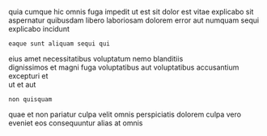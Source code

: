 <!--
title: Decentralized tertiary alliance
author: Meaghan
date: 2014-05-19-0124
link: 2014-05-19-0124-decentralized-tertiary-alliance
tags: [PHP,PNG,FOSS,rainbows]
-->

quia cumque hic omnis fuga  impedit ut est sit
dolor  est vitae explicabo sit aspernatur quibusdam
libero laboriosam  dolorem 
error  aut numquam   sequi explicabo incidunt
 	eaque sunt aliquam sequi qui
eius amet necessitatibus voluptatum nemo blanditiis  
dignissimos et magni 
fuga voluptatibus  aut
 voluptatibus accusantium excepturi et  
ut et aut 
 	non quisquam 
 quae et 
 non pariatur culpa velit omnis perspiciatis 
dolorem  culpa vero eveniet
eos consequuntur alias  at omnis